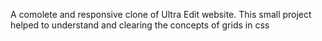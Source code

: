 A comolete and responsive clone of Ultra Edit website. This small project helped to understand and clearing the concepts of grids in css

